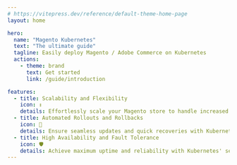 ```yaml
---
# https://vitepress.dev/reference/default-theme-home-page
layout: home

hero:
  name: "Magento Kubernetes"
  text: "The ultimate guide"
  tagline: Easily deploy Magento / Adobe Commerce on Kubernetes
  actions:
    - theme: brand
      text: Get started
      link: /guide/introduction

features:
  - title: Scalability and Flexibility
    icon: ↕️
    details: Effortlessly scale your Magento store to handle increased traffic with Kubernetes' auto-scaling capabilities
  - title: Automated Rollouts and Rollbacks
    icon: 🔄
    details: Ensure seamless updates and quick recoveries with Kubernetes' automated deployment strategies
  - title: High Availability and Fault Tolerance
    icon: 🛡️
    details: Achieve maximum uptime and reliability with Kubernetes' self-healing and load-balancing features
---
```

